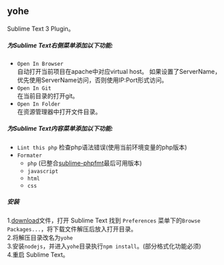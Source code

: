 ## yohe
Sublime Text 3 Plugin。


##### 为Sublime Text右侧菜单添加以下功能:

* `Open In Browser`  
   自动打开当前项目在apache中对应virtual host。
   如果设置了ServerName，优先使用ServerName访问，否则使用IP:Port形式访问。
* `Open In Git`  
   在当前目录的打开git。
* `Open In Folder`  
   在资源管理器中打开文件目录。

##### 为Sublime Text内容菜单添加以下功能:

* `Lint this php` 检查php语法错误(使用当前环境变量的php版本)
* `Formater`
	* `php`  (已整合[sublime-phpfmt]( https://github.com/nanch/sublime-phpfmt/tree/6125cf9058c0666f06ed758f0f5451996f7c7211)最后可用版本)
	* `javascript`
	* `html`
	* `css`

##### 安装
1.[download](https://github.com/magicnote/yohe/archive/master.zip)文件，打开 Sublime Text 找到 `Preferences` 菜单下的`Browse Packages...`，将下载文件解压后放入打开目录。  
2.将解压目录改名为`yohe`  
3.安装`nodejs`，并进入`yohe`目录执行`npm install`。(部分格式化功能必须)  
4.重启 Sublime Text。  
